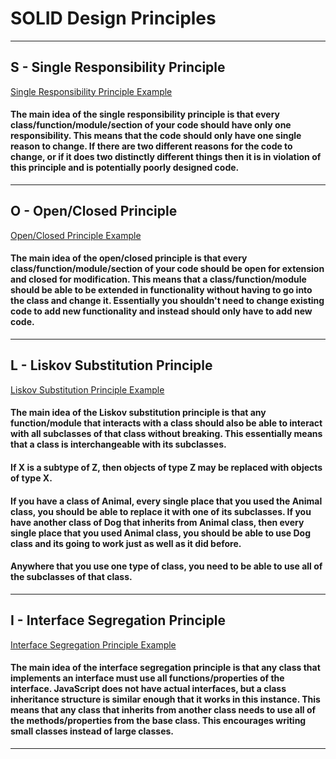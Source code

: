 # SOLID Design Principles
***

## S - Single Responsibility Principle

[Single Responsibility Principle Example](https://sinisavukmirovic.github.io/SOLID-Design-Principles/1.%20Single%20Responsibility%20Principle/index.html)

#### The main idea of the single responsibility principle is that every class/function/module/section of your code should have only one responsibility. This means that the code should only have one single reason to change. If there are two different reasons for the code to change, or if it does two distinctly different things then it is in violation of this principle and is potentially poorly designed code.
___

## O - Open/Closed Principle

[Open/Closed Principle Example](https://sinisavukmirovic.github.io/SOLID-Design-Principles/2.%20Open-Closed%20Principle/index.html)

#### The main idea of the open/closed principle is that every class/function/module/section of your code should be open for extension and closed for modification. This means that a class/function/module should be able to be extended in functionality without having to go into the class and change it. Essentially you shouldn't need to change existing code to add new functionality and instead should only have to add new code.
___

## L - Liskov Substitution Principle

[Liskov Substitution Principle Example](https://sinisavukmirovic.github.io/SOLID-Design-Principles/3.%20Liskov%20Substitution%20Principle/index.html)

#### The main idea of the Liskov substitution principle is that any function/module that interacts with a class should also be able to interact with all subclasses of that class without breaking. This essentially means that a class is interchangeable with its subclasses.
#### If X is a subtype of Z, then objects of type Z may be replaced with objects of type X.
#### If you have a class of Animal, every single place that you used the Animal class, you should be able to replace it with one of its subclasses. If you have another class of Dog that inherits from Animal class, then every single place that you used Animal class, you should be able to use Dog class and its going to work just as well as it did before.
#### Anywhere that you use one type of class, you need to be able to use all of the subclasses of that class.
___

## I - Interface Segregation Principle

[Interface Segregation Principle Example](https://sinisavukmirovic.github.io/SOLID-Design-Principles/4.%20Interface%20Segregation%20Principle/index.html)

#### The main idea of the interface segregation principle is that any class that implements an interface must use all functions/properties of the interface. JavaScript does not have actual interfaces, but a class inheritance structure is similar enough that it works in this instance. This means that any class that inherits from another class needs to use all of the methods/properties from the base class. This encourages writing small classes instead of large classes.
___